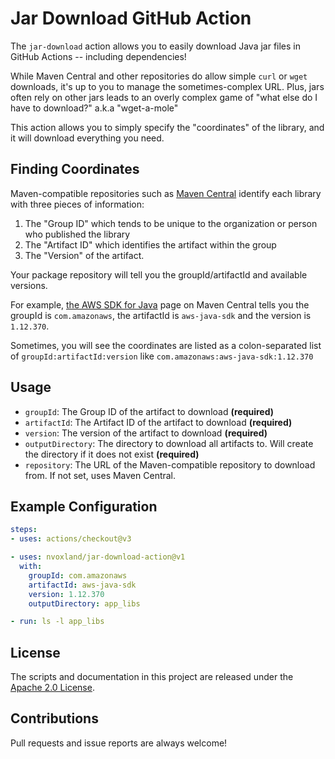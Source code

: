# Jar Download GitHub Action

The `jar-download` action allows you to easily download Java jar files in GitHub Actions -- including dependencies! 

While Maven Central and other repositories do allow simple `curl` or `wget` downloads, it's up to you to manage the sometimes-complex URL. 
Plus, jars often rely on other jars leads to an overly complex game of "what else do I have to download?" a.k.a "wget-a-mole"

This action allows you to simply specify the "coordinates" of the library, and it will download everything you need.

## Finding Coordinates

Maven-compatible repositories such as [Maven Central](https://mvnrepository.com/) identify each library with three pieces of information:
1. The "Group ID" which tends to be unique to the organization or person who published the library
2. The "Artifact ID" which identifies the artifact within the group
3. The "Version" of the artifact.

Your package repository will tell you the groupId/artifactId and available versions. 

For example, [the AWS SDK for Java](https://mvnrepository.com/artifact/com.amazonaws/aws-java-sdk/1.12.370) page on Maven Central 
tells you the groupId is `com.amazonaws`, the artifactId is `aws-java-sdk` and the version is `1.12.370`. 

Sometimes, you will see the coordinates are listed as a colon-separated list of `groupId:artifactId:version` like `com.amazonaws:aws-java-sdk:1.12.370`

## Usage

 - `groupId`: The Group ID of the artifact to download **(required)**
 - `artifactId`: The Artifact ID of the artifact to download **(required)**
 - `version`: The version of the artifact to download **(required)**
 - `outputDirectory`: The directory to download all artifacts to. Will create the directory if it does not exist **(required)** 
 - `repository`: The URL of the Maven-compatible repository to download from. If not set, uses Maven Central.  

## Example Configuration

```yaml
steps:
- uses: actions/checkout@v3

- uses: nvoxland/jar-download-action@v1
  with:
    groupId: com.amazonaws
    artifactId: aws-java-sdk
    version: 1.12.370
    outputDirectory: app_libs

- run: ls -l app_libs
```

## License

The scripts and documentation in this project are released under the [Apache 2.0 License](LICENSE).

## Contributions

Pull requests and issue reports are always welcome!